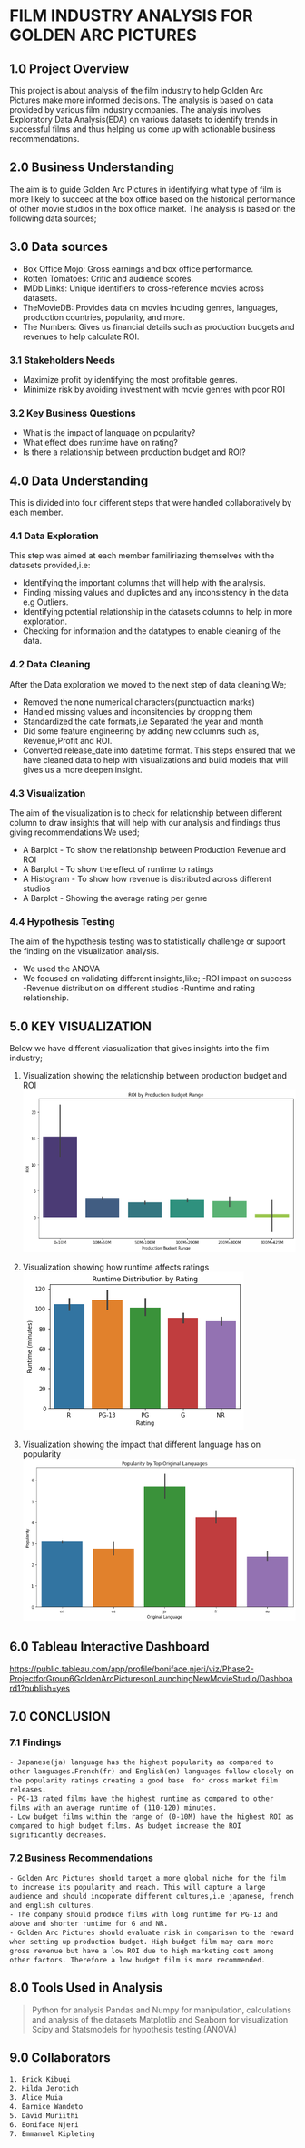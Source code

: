 # FILM INDUSTRY ANALYSIS FOR GOLDEN ARC PICTURES
## 1.0 Project Overview
This project is about analysis of the film industry to help Golden Arc Pictures make more informed decisions. The analysis is based on data provided  by various film industry companies. The analysis involves Exploratory Data Analysis(EDA) on various datasets to identify trends in successful films and thus helping us come up with actionable business recommendations.
## 2.0 Business Understanding
The aim is to guide Golden Arc Pictures in identifying what type of film is more likely to succeed at the box office based on the historical performance of other movie studios in the box office market. The analysis is based on the following data sources;
## 3.0 Data sources
  - Box Office Mojo: Gross earnings and box office performance.
  - Rotten Tomatoes: Critic and audience scores.
  - IMDb Links: Unique identifiers to cross-reference movies across datasets.
  - TheMovieDB: Provides data on movies including genres, languages, production countries, popularity, and more.
  - The Numbers: Gives us financial details such as production budgets and revenues to help calculate ROI.
### 3.1 Stakeholders Needs
 - Maximize profit by identifying the most profitable genres.
 - Minimize risk by avoiding investment with movie genres with poor ROI
### 3.2 Key Business Questions
  - What is the impact of language on popularity?
  - What effect does runtime have on rating?
  - Is there a relationship between production budget and ROI?
## 4.0 Data Understanding
This is divided into four different steps that were handled collaboratively by each member.
### 4.1 Data Exploration
This step was aimed at each member familiriazing themselves with the datasets provided,i.e:
 - Identifying the important columns that will help with the analysis.
 - Finding missing values and duplictes and any inconsistency in the data e.g Outliers.
 - Identifying potential relationship in the datasets columns to help in more exploration.
 - Checking for information and the datatypes to enable cleaning of the data.
### 4.2 Data Cleaning
After the Data exploration we moved to the next step of data cleaning.We;
 - Removed the none numerical characters(punctuaction marks)
 - Handled missing values and inconsitencies by dropping them
 - Standardized the date formats,i.e Separated the year and month
 - Did some feature engineering by adding new columns such as, Revenue,Profit and ROI.
 - Converted release_date into datetime format.
This steps ensured that we have cleaned data to help with visualizations and build models that will gives us a more deepen insight.
### 4.3  Visualization
The aim of the visualization is to check for relationship between different column to draw insights that will help with our analysis and findings thus giving recommendations.We used;
  - A Barplot - To show the relationship between Production Revenue and ROI
  - A Barplot - To show the effect of runtime to ratings
  - A Histogram - To show how revenue is distributed across different studios
  - A Barplot - Showing the average rating per genre
### 4.4 Hypothesis Testing
The aim of the hypothesis testing was to statistically challenge or support the finding on the visualization analysis.

- We used the ANOVA
- We focused on validating different insights,like;
   -ROI impact on success
   -Revenue distribution on different studios
   -Runtime and rating relationship.

## 5.0 KEY VISUALIZATION
Below we have different viasualization that gives insights into the film industry;
  1. Visualization showing the relationship between production budget and ROI
  ![alt text](image.png)
  
  2. Visualization showing how runtime affects ratings
  ![alt text](image-1.png)
  
  4. Visualization showing the impact that different language has on popularity
  ![alt text](image-2.png)

## 6.0 Tableau Interactive Dashboard
https://public.tableau.com/app/profile/boniface.njeri/viz/Phase2-ProjectforGroup6GoldenArcPicturesonLaunchingNewMovieStudio/Dashboard1?publish=yes
  ## 7.0 CONCLUSION
  ### 7.1 Findings
    - Japanese(ja) language has the highest popularity as compared to other languages.French(fr) and English(en) languages follow closely on the popularity ratings creating a good base  for cross market film releases.
    - PG-13 rated films have the highest runtime as compared to other films with an average runtime of (110-120) minutes.
    - Low budget films within the range of (0-10M) have the highest ROI as compared to high budget films. As budget increase the ROI significantly decreases.

  ### 7.2 Business Recommendations
    - Golden Arc Pictures should target a more global niche for the film to increase its popularity and reach. This will capture a large audience and should incoporate different cultures,i.e japanese, french and english cultures.
    - The company should produce films with long runtime for PG-13 and above and shorter runtime for G and NR.
    - Golden Arc Pictures should evaluate risk in comparison to the reward when setting up production budget. High budget film may earn more gross revenue but have a low ROI due to high marketing cost among other factors. Therefore a low budget film is more recommended.


  ## 8.0 Tools Used in Analysis
   > Python for  analysis
   > Pandas and Numpy for manipulation, calculations and analysis of the datasets
   > Matplotlib and Seaborn for visualization
   > Scipy and Statsmodels for hypothesis testing,(ANOVA)

  ## 9.0 Collaborators
    1. Erick Kibugi
    2. Hilda Jerotich
    3. Alice Muia
    4. Barnice Wandeto
    5. David Muriithi
    6. Boniface Njeri
    7. Emmanuel Kipleting









